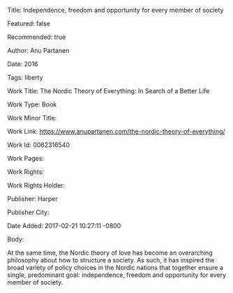 Title: Independence, freedom and opportunity for every member of society

Featured: false

Recommended: true

Author: Anu Partanen

Date: 2016

Tags: liberty

Work Title: The Nordic Theory of Everything: In Search of a Better Life

Work Type: Book

Work Minor Title:  

Work Link: https://www.anupartanen.com/the-nordic-theory-of-everything/

Work Id:  0062316540

Work Pages:  

Work Rights:  

Work Rights Holder:  

Publisher:  Harper

Publisher City:  

Date Added: 2017-02-21 10:27:11 -0800

Body:

At the same time, the Nordic theory of love has become an overarching philosophy about how to structure a society. As such, it has inspired the broad variety of policy choices in the Nordic nations that together ensure a single, predominant goal: independence, freedom and opportunity for every member of society. 


